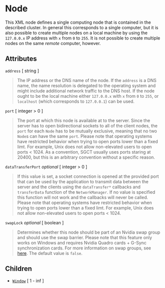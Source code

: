 # Node
This XML node defines a single computing node that is contained in the described cluster.  In general this corresponds to a single computer, but it is also possible to create multiple nodes on a local machine by using the `127.0.0.x` IP address with `x` from `0` to `255`.  It is not possible to create multiple nodes on the same *remote* computer, however.

## Attributes
`address` \[ string \]
 > The IP address or the DNS name of the node.  If the `address` is a DNS name, the name resolution is delegated to the operating system and might include additional network traffic to the DNS host.  If the node ought to be the local machine either `127.0.0.x` with `x` from `0` to `255`, or `localhost` (which corresponds to `127.0.0.1`) can be used.

`port` \[ integer > 0 \]
 > The port at which this node is available at to the server.  Since the server has to open bidirectional sockets to all of the client nodes, the `port` for each `Node` has to be mutually exclusive, meaning that no two `Node`s can have the same `port`.  Please note that operating systems have restricted behavior when trying to open ports lower than a fixed limt.  For example, Unix does not allow non-elevated users to open ports < 1024.  As a convention, SGCT usually uses ports staring at 20400, but this is an arbitrary convention without a specific reason.

`dataTransferPort` *optional* \[ integer > 0 \]
 > If this value is set, a socket connection is opened at the provided port that can be used by the application to transmit data between the server and the clients using the `dataTransfer*` callbacks and `transferData` function of the `NetworkManager`.  If no value is specified this function will not work and the callbacks will never be called.  Please note that operating systems have restricted behavior when trying to open ports lower than a fixed limt.  For example, Unix does not allow non-elevated users to open ports < 1024.

`swapLock` *optional* \[ boolean \]
 > Determines whether this node should be part of an Nvidia swap group and should use the swap barrier.  Please note that this feature only works on Windows and requires Nvidia Quadro cards + G-Sync synchronization cards.  For more information on swap groups, see [here](https://www.nvidia.com/content/dam/en-zz/Solutions/design-visualization/quadro-product-literature/Quadro_GSync_install_guide_v4.pdf).  The default value is `false`.

## Children
 - [`Window`](window) \[ 1 - inf \]
